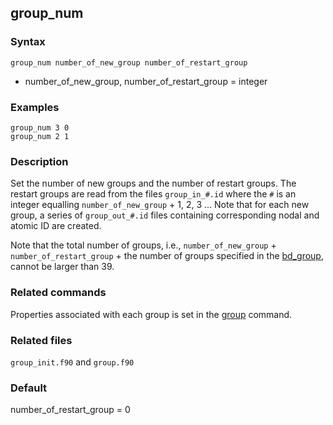 ## group_num

### Syntax

	group_num number_of_new_group number_of_restart_group

* number\_of\_new\_group, number\_of\_restart\_group = integer

### Examples

	group_num 3 0
	group_num 2 1

### Description

Set the number of new groups and the number of restart groups. The restart groups are read from the files `group_in_#.id` where the `#` is an integer equalling `number_of_new_group` + 1, 2, 3 ... Note that for each new group, a series of `group_out_#.id` files containing corresponding nodal and atomic ID are created.

Note that the total number of groups, i.e., `number_of_new_group` + `number_of_restart_group` + the number of groups specified in the [bd_group](bd_group.md), cannot be larger than 39.

### Related commands

Properties associated with each group is set in the [group](group.md) command.

### Related files

`group_init.f90` and `group.f90`

### Default

number\_of\_restart\_group = 0